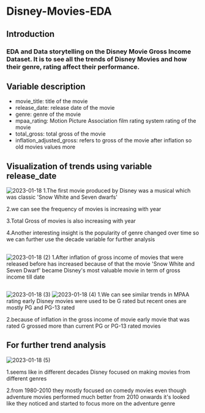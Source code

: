 # Disney-Movies-EDA
## Introduction
### EDA and Data storytelling on the Disney Movie Gross Income Dataset. It is to see all the trends of Disney Movies and how their genre, rating affect their performance.
## Variable description
- movie_title: title of the movie
- release_date: release date of the movie
- genre: genre of the movie
- mpaa_rating: Motion Picture Association film rating system rating of the movie
- total_gross: total gross of the movie
- inflation_adjusted_gross: refers to gross of the movie after inflation so old movies values more

## Visualization of trends using variable release_date


![2023-01-18](https://user-images.githubusercontent.com/77538080/213020231-587d9337-570d-463e-86e6-974aba649155.png)
1.The first movie produced by Disney was a musical which was classic 'Snow White and Seven dwarfs'

2.we can see the frequency of movies is increasing with year

3.Total Gross of movies is also increasing with year

4.Another interesting insight is the popularity of genre changed over time so we can further use the decade variable for further analysis

##
![2023-01-18 (2)](https://user-images.githubusercontent.com/77538080/213021278-76d989e2-3898-4613-af9e-889049d03ae1.png)
1.After inflation of gross income of movies that were released before has increased because of that the movie 'Snow White and Seven Dwarf' became Disney's most valuable movie in term of gross income till date

##
![2023-01-18 (3)](https://user-images.githubusercontent.com/77538080/213022523-ae76a96c-45d9-4745-a94b-eb52888da537.png)
![2023-01-18 (4)](https://user-images.githubusercontent.com/77538080/213022924-5579754c-38c7-4f92-82e9-671bed360d85.png)
1.We can see similar trends in MPAA rating early Disney movies were used to be G rated but recent ones are mostly PG and PG-13 rated

2.because of inflation in the gross income of movie early movie that was rated G grossed more than current PG or PG-13 rated movies


## For further trend analysis 
![2023-01-18 (5)](https://user-images.githubusercontent.com/77538080/213023843-89186d9c-33a9-4650-bcfe-5c7441389259.png)

1.seems like in different decades Disney focused on making movies from different genres

2.from 1980-2010 they mostly focused on comedy movies even though adventure movies performed much better from 2010 onwards it's looked like they noticed and started to focus more on the adventure genre

